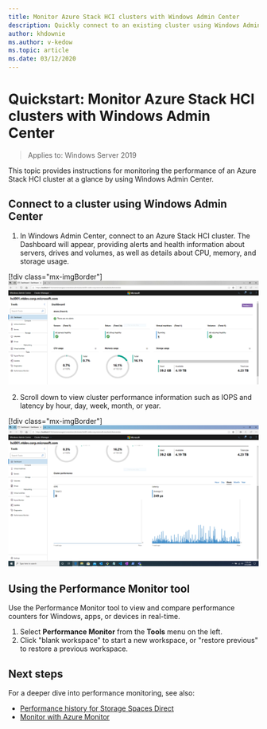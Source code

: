 ```yaml
---
title: Monitor Azure Stack HCI clusters with Windows Admin Center
description: Quickly connect to an existing cluster using Windows Admin Center to monitor cluster and storage performance.
author: khdownie
ms.author: v-kedow
ms.topic: article
ms.date: 03/12/2020
---
```


# Quickstart: Monitor Azure Stack HCI clusters with Windows Admin Center

> Applies to: Windows Server 2019

This topic provides instructions for monitoring the performance of an Azure Stack HCI cluster at a glance by using Windows Admin Center.


## Connect to a cluster using Windows Admin Center

1. In Windows Admin Center, connect to an Azure Stack HCI cluster. The Dashboard will appear, providing alerts and health information about servers, drives and volumes, as well as details about CPU, memory, and storage usage.

[!div class="mx-imgBorder"]
![dashboard-alerts](media/dashboard-alerts.png)

2. Scroll down to view cluster performance information such as IOPS and latency by hour, day, week, month, or year.

[!div class="mx-imgBorder"]
![dashboard-performance](media/dashboard-performance.png)

## Using the Performance Monitor tool

Use the Performance Monitor tool to view and compare performance counters for Windows, apps, or devices in real-time.

1. Select **Performance Monitor** from the **Tools** menu on the left.
2. Click "blank workspace" to start a new workspace, or "restore previous" to restore a previous workspace.

## Next steps

For a deeper dive into performance monitoring, see also:

- [Performance history for Storage Spaces Direct](/windows-server/storage/storage-spaces/performance-history)
- [Monitor with Azure Monitor](monitor.md)
